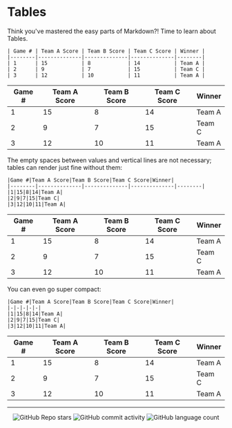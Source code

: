 # Tables

Think you've mastered the easy parts of Markdown?! Time to learn about Tables.

```
| Game # | Team A Score | Team B Score | Team C Score | Winner |
|--------|--------------|--------------|--------------|--------|
| 1      | 15           | 8            | 14           | Team A |
| 2      | 9            | 7            | 15           | Team C |
| 3      | 12           | 10           | 11           | Team A |
```

| Game # | Team A Score | Team B Score | Team C Score | Winner |
|--------|--------------|--------------|--------------|--------|
| 1      | 15           | 8            | 14           | Team A |
| 2      | 9            | 7            | 15           | Team C |
| 3      | 12           | 10           | 11           | Team A |

The empty spaces between values and vertical lines are not necessary; tables can render just fine without them:

```
|Game #|Team A Score|Team B Score|Team C Score|Winner|
|--------|--------------|--------------|--------------|--------|
|1|15|8|14|Team A|
|2|9|7|15|Team C|
|3|12|10|11|Team A|
```

|Game #|Team A Score|Team B Score|Team C Score|Winner|
|--------|--------------|--------------|--------------|--------|
|1|15|8|14|Team A|
|2|9|7|15|Team C|
|3|12|10|11|Team A|

You can even go super compact:

```
|Game #|Team A Score|Team B Score|Team C Score|Winner|
|-|-|-|-|-|
|1|15|8|14|Team A|
|2|9|7|15|Team C|
|3|12|10|11|Team A|
```

|Game #|Team A Score|Team B Score|Team C Score|Winner|
|-|-|-|-|-|
|1|15|8|14|Team A|
|2|9|7|15|Team C|
|3|12|10|11|Team A|


<!-- Footer -->

---

<p align="center">
  <img alt="GitHub Repo stars" src="https://img.shields.io/github/stars/ayvacs/formatting?style=for-the-badge">
  <img alt="GitHub commit activity" src="https://img.shields.io/github/commit-activity/m/ayvacs/formatting?style=for-the-badge">
  <img alt="GitHub language count" src="https://img.shields.io/github/languages/count/ayvacs/formatting?style=for-the-badge">
</p>

